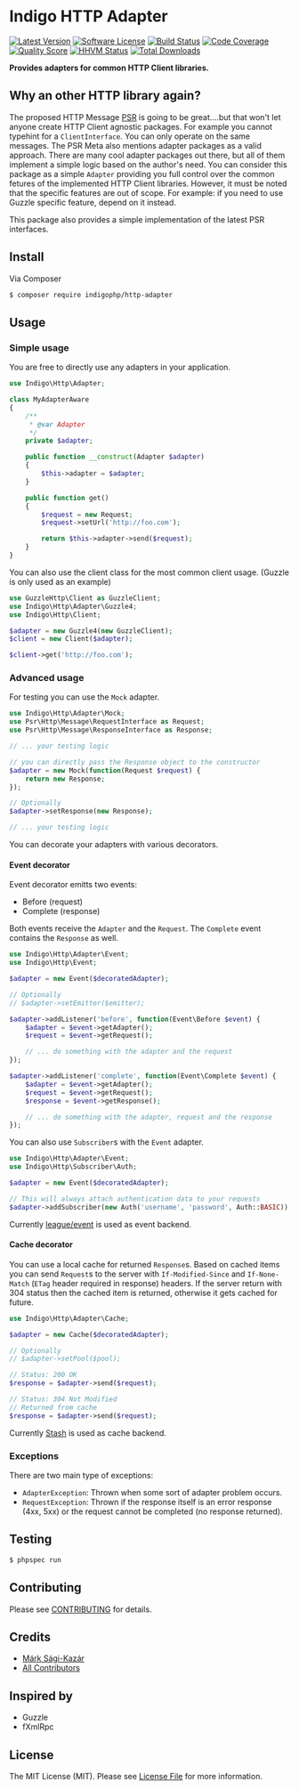 # Indigo HTTP Adapter

[![Latest Version](https://img.shields.io/github/release/indigophp/http-adapter.svg?style=flat-square)](https://github.com/indigophp/http-adapter/releases)
[![Software License](https://img.shields.io/badge/license-MIT-brightgreen.svg?style=flat-square)](LICENSE)
[![Build Status](https://img.shields.io/travis/indigophp/http-adapter/develop.svg?style=flat-square)](https://travis-ci.org/indigophp/http-adapter)
[![Code Coverage](https://img.shields.io/scrutinizer/coverage/g/indigophp/http-adapter.svg?style=flat-square)](https://scrutinizer-ci.com/g/indigophp/http-adapter)
[![Quality Score](https://img.shields.io/scrutinizer/g/indigophp/http-adapter.svg?style=flat-square)](https://scrutinizer-ci.com/g/indigophp/http-adapter)
[![HHVM Status](https://img.shields.io/hhvm/indigophp/http-adapter.svg?style=flat-square)](http://hhvm.h4cc.de/package/indigophp/http-adapter)
[![Total Downloads](https://img.shields.io/packagist/dt/indigophp/http-adapter.svg?style=flat-square)](https://packagist.org/packages/indigophp/http-adapter)

**Provides adapters for common HTTP Client libraries.**


## Why an other HTTP library again?

The proposed HTTP Message [PSR](https://github.com/php-fig/fig-standards/blob/master/proposed/http-message.md) is going to be great....but that won't let anyone create HTTP Client agnostic packages. For example you cannot typehint for a `ClientInterface`. You can only operate on the same messages. The PSR Meta also mentions adapter packages as a valid approach. There are many cool adapter packages out there, but all of them implement a simple logic based on the author's need. You can consider this package as a simple `Adapter` providing you full control over the common fetures of the implemented HTTP Client libraries. However, it must be noted that the specific features are out of scope. For example: if you need to use Guzzle specific feature, depend on it instead.

This package also provides a simple implementation of the latest PSR interfaces.


## Install

Via Composer

``` bash
$ composer require indigophp/http-adapter
```


## Usage

### Simple usage

You are free to directly use any adapters in your application.

``` php
use Indigo\Http\Adapter;

class MyAdapterAware
{
    /**
     * @var Adapter
     */
    private $adapter;

    public function __construct(Adapter $adapter)
    {
        $this->adapter = $adapter;
    }

    public function get()
    {
        $request = new Request;
        $request->setUrl('http://foo.com');

        return $this->adapter->send($request);
    }
}
```

You can also use the client class for the most common client usage. (Guzzle is only used as an example)

``` php
use GuzzleHttp\Client as GuzzleClient;
use Indigo\Http\Adapter\Guzzle4;
use Indigo\Http\Client;

$adapter = new Guzzle4(new GuzzleClient);
$client = new Client($adapter);

$client->get('http://foo.com');
```


### Advanced usage

For testing you can use the `Mock` adapter.

``` php
use Indigo\Http\Adapter\Mock;
use Psr\Http\Message\RequestInterface as Request;
use Psr\Http\Message\ResponseInterface as Response;

// ... your testing logic

// you can directly pass the Response object to the constructor
$adapter = new Mock(function(Request $request) {
    return new Response;
});

// Optionally
$adapter->setResponse(new Response);

// ... your testing logic
```

You can decorate your adapters with various decorators.

#### Event decorator

Event decorator emitts two events:

- Before (request)
- Complete (response)

Both events receive the `Adapter` and the `Request`. The `Complete` event contains the `Response` as well.

``` php
use Indigo\Http\Adapter\Event;
use Indigo\Http\Event;

$adapter = new Event($decoratedAdapter);

// Optionally
// $adapter->setEmitter($emitter);

$adapter->addListener('before', function(Event\Before $event) {
    $adapter = $event->getAdapter();
    $request = $event->getRequest();

    // ... do something with the adapter and the request
});

$adapter->addListener('complete', function(Event\Complete $event) {
    $adapter = $event->getAdapter();
    $request = $event->getRequest();
    $response = $event->getResponse();

    // ... do something with the adapter, request and the response
});
```

You can also use `Subscriber`s with the `Event` adapter.

``` php
use Indigo\Http\Adapter\Event;
use Indigo\Http\Subscriber\Auth;

$adapter = new Event($decoratedAdapter);

// This will always attach authentication data to your requests
$adapter->addSubscriber(new Auth('username', 'password', Auth::BASIC));
```

Currently [league/event](http://event.thephpleague.com) is used as event backend.


#### Cache decorator

You can use a local cache for returned `Response`s. Based on cached items you can send `Request`s to the server with `If-Modified-Since` and `If-None-Match` (`ETag` header required in response) headers. If the server return with 304 status then the cached item is returned, otherwise it gets cached for future.

``` php
use Indigo\Http\Adapter\Cache;

$adapter = new Cache($decoratedAdapter);

// Optionally
// $adapter->setPool($pool);

// Status: 200 OK
$response = $adapter->send($request);

// Status: 304 Not Modified
// Returned from cache
$response = $adapter->send($request);
```

Currently [Stash](http://stashphp.com) is used as cache backend.


### Exceptions

There are two main type of exceptions:

- `AdapterException`: Thrown when some sort of adapter problem occurs.
- `RequestException`: Thrown if the response itself is an error response (4xx, 5xx) or the request cannot be completed (no response returned).


## Testing

``` bash
$ phpspec run
```


## Contributing

Please see [CONTRIBUTING](CONTRIBUTING.md) for details.


## Credits

- [Márk Sági-Kazár](https://github.com/sagikazarmark)
- [All Contributors](https://github.com/indigophp/http-adapter/contributors)


## Inspired by

- Guzzle
- fXmlRpc


## License

The MIT License (MIT). Please see [License File](LICENSE) for more information.
